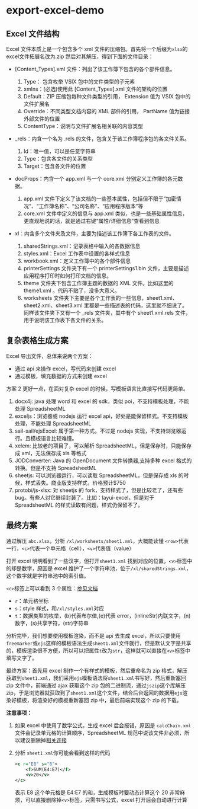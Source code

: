 # export-excel-demo

## Excel 文件结构

Excel 文件本质上是一个包含多个 xml 文件的压缩包。首先将一个后缀为`xlsx`的excel文件拓展名改为.zip 然后对其解压，得到下面的文件目录：

- [Content_Types].xml 文件：列出了该工作簿下包含的各个部件信息。

  1. Type： 包含枚举 VSIX 包中的文件类型的子元素
  2. xmlns：(必选)使用此 [Content_Types].xml 文件的架构的位置
  3. Default：ZIP 压缩包每种文件类型的引用， Extension 值为 VSIX 包中的文件扩展名
  4. Override：不同类型文档内容的 XML 部件的引用， PartName 值为链接外部文件的位置
  5. ContentType：说明与文件扩展名相关联的内容类型

- \_rels：内含一个名为 .rels 的文件，包含关于该工作簿程序包的各文件关系。

  1. Id：唯一值，可以是任意字符串
  2. Type：包含各文件的关系类型
  3. Target：包含各文件的位置

- docProps：内含一个 app.xml 与一个 core.xml 分别定义工作簿的各元数据。

  1. app.xml 文件下定义了该文档的一些基本属性，包括但不限于“加密情况”、“工作簿名称”、“公司名称”、“应用程序版本”等
  2. core.xml 文件中定义的信息与 app.xml 类似，也是一些基础属性信息，更直观地说的话，就是通过右键“属性/详细信息”查看到信息

- xl：内含多个文件夹及文件，主要为描述该工作簿下各工作表的文件。

  1. sharedStrings.xml：记录表格中输入的各数据信息
  2. styles.xml：Excel 工作表中设置的各样式信息
  3. workbook.xml：定义工作簿中的各个部件信息
  4. printerSettings 文件夹下有一个 printerSettings1.bin 文件，主要是描述应用程序打印时如何打印文档的信息。
  5. theme 文件夹下包含工作簿主题的数据的 XML 文件。比如这里的 theme1.xml 。代码不贴了，没多大意义。
  6. worksheets 文件夹下主要是各个工作表的一些信息，sheet1.xml、sheet2.xml、sheet3.xml 里都是一些描述表的代码，这里就不细说了。同样该文件夹下又有一个 \_rels 文件夹，其中有个 sheet1.xml.rels 文件，用于说明该工作表下各文件的关系。

## 复杂表格生成方案

Excel 导出文件，总体来说两个方案：

- 通过 api 来操作 excel，写代码来创建 excel
- 通过模板，填充数据的方式来创建 excel

方案 2 更好一点，在面对复杂 excel 的时候，写模板语言比直接写代码更简单。

1. docx4j: java 处理 word 和 excel 的 sdk，类似 poi，不支持模板处理，不能处理 SpreadsheetML
2. exceljs：浏览器或 nodejs 运行 excel api，好处是能保留样式。不支持模板处理，不能处理 SpreadsheetML
3. sail-sail/ejsExcel: 属于第一种方式。不过是 nodejs 实现，不支持浏览器运行。且模板语言比较难懂。
4. xelem: 比较老的项目了，可以解析 SpreadsheetML，但是保存时，只能保存成 xml，无法保存成 xls 等格式
5. JODConverter: Java 的 OpenDocument 文件转换器,支持多种 excel 格式的转换。但是不支持 SpreadsheetML
6. sheetjs: 可以浏览器运行，可以读取 SpreadsheetML，但是保存成 xls 的时候，样式丢失。商业版支持样式，价格预计\$750
7. protobi/js-xlsx: 对 sheetjs 的 fork，支持样式了，但是比较老了，还有些 bug。有些人对它继续封装了。比如：layui-excel，但是对于 SpreadsheetML 的样式读取有问题，样式仍保留不了。

## 最终方案

通过解压 `abc.xlsx`，分析 `/xl/worksheets/sheet1.xml`，大概能读懂 `<row>`代表一行，`<c>`代表一个单元格（cell），`<v>`代表值（value）

打开 excel 明明看到了一些汉字，但打开`sheet1.xml` 找到对应的位置，`<v>`标签中的却是数字，原因是 excel 维护了一个字符串池，位于`/xl/sharedStrings.xml`，这个数字就是字符串池中的索引值。

`<c>`标签上可以看到 3 个属性：[参见文档](https://docs.microsoft.com/en-us/dotnet/api/documentformat.openxml.spreadsheet.cellvalues?view=openxml-2.8.1)

- `r`：单元格坐标
- `s`：style 样式，和`/xl/styles.xml`对应
- `t`：数据类型的枚举，(b)代表布尔值,(e)代表 error，(inlineStr)内联文字，(n)数字，(s)共享字符，(str)字符串

分析完毕，我们想要使用模板渲染，而不是 api 去生成 excel，所以只要使用`freemarker`或`ejs`这样的模板语法生成`sheet1.xml`文件就行，但是默认文字是共享的，模板渲染很不方便，所以可以把属性`t`改为`str`，这样就可以直接在`<v>`标签中填写文字了。

最终方案：首先用 excel 制作一个有样式的模板，然后重命名为 zip 格式，解压获取到`sheet1.xml`，我们采用`ejs`模板语法将`sheet1.xml`书写好，然后重新塞回 zip 文件中，前端通过 ajax 获取这个 zip 包的二进制流，通过`jszip`这个库解压 zip，于是浏览器就获取到了`sheet1.xml`这个文件，结合后台返回的数据用`ejs`渲染好模板，将渲染好的模板重新塞回 zip 中，最后前端实现这个 zip 的下载。

**注意事项：**

1. 如果 excel 中使用了数学公式，生成 excel 后会报错，原因是 `calcChain.xml` 文件会记录单元格的计算顺序，SpreadsheetML 规范中说该文件非必须，所以建议删除掉[相关连接](https://docs.microsoft.com/zh-cn/office/open-xml/working-with-the-calculation-chain)
2. 分析 `sheet1.xml`你可能会看到这样的代码

   ```xml
   <c r="E8" s="8">
       <f>SUM(E4:E7)</f>
       <v>20</v>
   </c>
   ```

   表示 E8 这个单元格是 E4:E7 的和，生成模板时要动态计算这个 20 非常麻烦，可以直接删除掉`<v>`标签，只需书写公式，excel 打开后会自动进行计算

